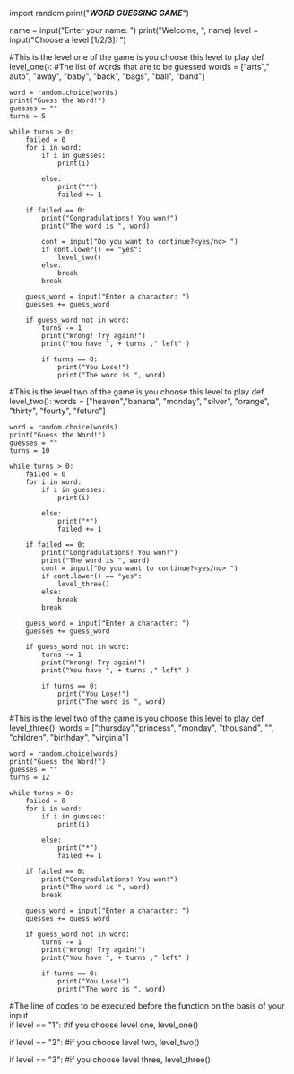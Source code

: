 








import random
print("*****WORD GUESSING GAME*****")

name = input("Enter your name: ")
print("Welcome, ", name)
level = input("Choose a level [1/2/3]: ")

#This is the level one of the game is you choose this level to play
def level_one():
    #The list of words that are to be guessed
    words = ["arts"," auto", "away", "baby", "back", "bags", "ball", "band"]
    
    word = random.choice(words)
    print("Guess the Word!")
    guesses = ""
    turns = 5
    
    while turns > 0:
        failed = 0
        for i in word:
            if i in guesses:
                print(i)
                
            else:
                print("*")
                failed += 1
                
        if failed == 0:
            print("Congradulations! You won!")
            print("The word is ", word)
            
            cont = input("Do you want to continue?<yes/no> ")
            if cont.lower() == "yes":
                level_two()
            else:
                break
            break
            
        guess_word = input("Enter a character: ")
        guesses += guess_word
        
        if guess_word not in word:
            turns -= 1
            print("Wrong! Try again!")
            print("You have ", + turns ," left" )
        
            if turns == 0:
                print("You Lose!")
                print("The word is ", word)
                
                
#This is the level two of the game is you choose this level to play
def level_two():
    words = ["heaven","banana", "monday", "silver", "orange", "thirty", "fourty", "future"]
    
    word = random.choice(words)
    print("Guess the Word!")
    guesses = ""
    turns = 10
    
    while turns > 0:
        failed = 0
        for i in word:
            if i in guesses:
                print(i)
                
            else:
                print("*")
                failed += 1
                
        if failed == 0:
            print("Congradulations! You won!")
            print("The word is ", word)
            cont = input("Do you want to continue?<yes/no> ")
            if cont.lower() == "yes":
                level_three()
            else:
                break
            break
            
        guess_word = input("Enter a character: ")
        guesses += guess_word
        
        if guess_word not in word:
            turns -= 1
            print("Wrong! Try again!")
            print("You have ", + turns ," left" )
        
            if turns == 0:
                print("You Lose!")
                print("The word is ", word)
                
                
        
#This is the level two of the game is you choose this level to play
def level_three():
    words = ["thursday","princess", "monday", "thousand", "", "children", "birthday", "virginia"]
    
    word = random.choice(words)
    print("Guess the Word!")
    guesses = ""
    turns = 12
    
    while turns > 0:
        failed = 0
        for i in word:
            if i in guesses:
                print(i)
                
            else:
                print("*")
                failed += 1
                
        if failed == 0:
            print("Congradulations! You won!")
            print("The word is ", word)
            break
            
        guess_word = input("Enter a character: ")
        guesses += guess_word
        
        if guess_word not in word:
            turns -= 1
            print("Wrong! Try again!")
            print("You have ", + turns ," left" )
        
            if turns == 0:
                print("You Lose!")
                print("The word is ", word)
 
#The line of codes to be executed before the function on the basis of your input    
if level == "1":
    #if you choose level one,
    level_one()
    
if level == "2":
    #if you choose level two,
    level_two()
    
if level == "3":
    #if you choose level three,
    level_three()

